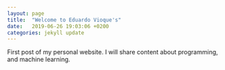 ```yaml
---
layout: page
title:  "Welcome to Eduardo Vioque's"
date:   2019-06-26 19:03:06 +0200
categories: jekyll update
---
```

First post of my personal website. I will share content about programming, and machine learning.